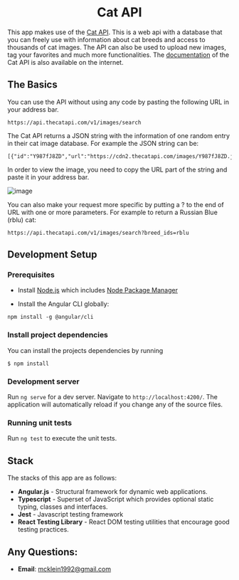 <h1 align="center">Cat API</h1>

This app makes use of the [Cat API](https://thecatapi.com/). This is a web api with a database that you can freely use with information about cat breeds and access to thousands of cat images. The API can also be used to upload new images, tag your favorites and much more functionalities. The [documentation](https://docs.thecatapi.com/) of the Cat API is also available on the internet.

## The Basics

You can use the API without using any code by pasting the following URL in your address bar.

````
https://api.thecatapi.com/v1/images/search
````

The Cat API returns a JSON string with the information of one random entry in their cat image database. For example the JSON string can be:

````
[{"id":"Y987fJ8ZD","url":"https://cdn2.thecatapi.com/images/Y987fJ8ZD.jpg","width":474,"height":632}]
````
In order to view the image, you need to copy the URL part of the string and paste it in your address bar. 

![image](https://user-images.githubusercontent.com/19752148/186999757-ed258842-f8ed-46a5-9e21-1018c1a71367.png)

You can also make your request more specific by putting a ? to the end of URL with one or more parameters. For example to return a Russian Blue (rblu) cat:

````
https://api.thecatapi.com/v1/images/search?breed_ids=rblu
````

## Development Setup

### Prerequisites

- Install [Node.js](https://nodejs.org/en/) which includes [Node Package Manager](https://www.npmjs.com/get-npm)

- Install the Angular CLI globally:

```
npm install -g @angular/cli
```

### Install project dependencies

You can install the projects dependencies by running

````
$ npm install
````

### Development server

Run `ng serve` for a dev server. Navigate to `http://localhost:4200/`. The application will automatically reload if you change any of the source files.

### Running unit tests

Run `ng test` to execute the unit tests.

## Stack

The stacks of this app are as follows:

- **Angular.js** - Structural framework for dynamic web applications.
- **Typescript** - Superset of JavaScript which provides optional static typing, classes and interfaces.
- **Jest** - Javascript testing framework
- **React Testing Library** - React DOM testing utilities that encourage good testing practices.

## Any Questions:
- **Email**: mcklein1992@gmail.com



